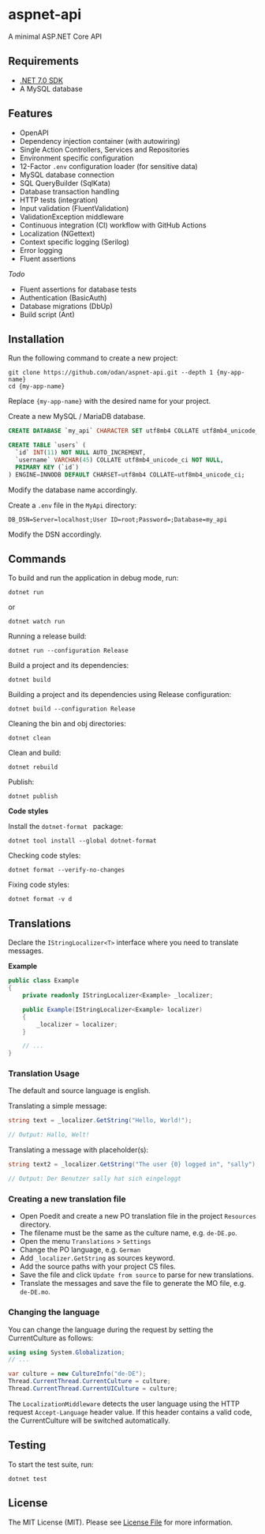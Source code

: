 # aspnet-api

A minimal ASP.NET Core API

## Requirements

* [.NET 7.0 SDK](https://dotnet.microsoft.com/en-us/download/dotnet/7.0)
* A MySQL database

## Features

* OpenAPI
* Dependency injection container (with autowiring)
* Single Action Controllers, Services and Repositories
* Environment specific configuration
* 12-Factor `.env` configuration loader (for sensitive data)
* MySQL database connection
* SQL QueryBuilder (SqlKata)
* Database transaction handling
* HTTP tests (integration)
* Input validation (FluentValidation)
* ValidationException middleware
* Continuous integration (CI) workflow with GitHub Actions
* Localization (NGettext)
* Context specific logging (Serilog)
* Error logging
* Fluent assertions

*Todo*

* Fluent assertions for database tests 
* Authentication (BasicAuth)
* Database migrations (DbUp)
* Build script (Ant)

## Installation

Run the following command to create a new project:

```
git clone https://github.com/odan/aspnet-api.git --depth 1 {my-app-name}
cd {my-app-name}
```

Replace `{my-app-name}` with the desired name for your project. 


Create a new MySQL / MariaDB database.

```sql
CREATE DATABASE `my_api` CHARACTER SET utf8mb4 COLLATE utf8mb4_unicode_ci; 

CREATE TABLE `users` (
  `id` INT(11) NOT NULL AUTO_INCREMENT,
  `username` VARCHAR(45) COLLATE utf8mb4_unicode_ci NOT NULL,
  PRIMARY KEY (`id`)
) ENGINE=INNODB DEFAULT CHARSET=utf8mb4 COLLATE=utf8mb4_unicode_ci;
```

Modify the database name accordingly.

Create a `.env` file in the `MyApi` directory:

```env
DB_DSN=Server=localhost;User ID=root;Password=;Database=my_api
```

Modify the DSN accordingly.

## Commands

To build and run the application in debug mode, run:

```
dotnet run
```

or

```
dotnet watch run
```

Running a release build:

```
dotnet run --configuration Release
```

Build a project and its dependencies:

```
dotnet build
```

Building a project and its dependencies using Release configuration:

```
dotnet build --configuration Release
```

Cleaning the bin and obj directories:

```
dotnet clean
```

Clean and build:

```
dotnet rebuild
```

Publish:

```
dotnet publish
```

**Code styles**

Install the `dotnet-format ` package:

```
dotnet tool install --global dotnet-format 
```

Checking code styles:

```
dotnet format --verify-no-changes
```

Fixing code styles:

```
dotnet format -v d
```

## Translations

Declare the `IStringLocalizer<T>` interface 
where you need to translate messages.

**Example**

```csharp
public class Example
{
    private readonly IStringLocalizer<Example> _localizer;

    public Example(IStringLocalizer<Example> localizer)
    {
        _localizer = localizer;
    }

    // ...
}
```

### Translation Usage

The default and source language is english.

Translating a simple message:

```cs
string text = _localizer.GetString("Hello, World!");

// Output: Hallo, Welt!
```

Translating a message with placeholder(s):

```cs
string text2 = _localizer.GetString("The user {0} logged in", "sally");

// Output: Der Benutzer sally hat sich eingeloggt
```

### Creating a new translation file

* Open Poedit and create a new PO translation file in the project `Resources` directory.
* The filename must be the same as the culture name, e.g. `de-DE.po`.
* Open the menu `Translations` > `Settings`
* Change the PO language, e.g. `German`
* Add `_localizer.GetString` as sources keyword.
* Add the source paths with your project CS files.
* Save the file and click `Update from source` to parse for new translations.
* Translate the messages and save the file to generate the MO file, e.g. `de-DE.mo`.

### Changing the language

You can change the language during the request by setting the CurrentCulture
as follows:

```csharp
using using System.Globalization;
// ...

var culture = new CultureInfo("de-DE");
Thread.CurrentThread.CurrentCulture = culture;
Thread.CurrentThread.CurrentUICulture = culture;
```

The `LocalizationMiddleware` detects the user language using the HTTP request
`Accept-Language` header value. If this header contains a valid code, the 
CurrentCulture will be switched automatically.

## Testing

To start the test suite, run:

```
dotnet test
```

## License

The MIT License (MIT). Please see [License File](LICENSE) for more information.

